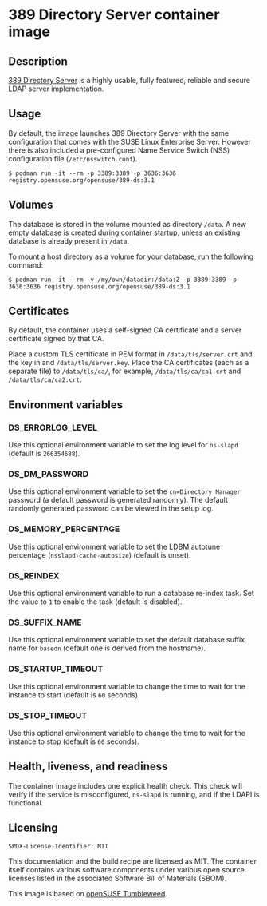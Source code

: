 # 389 Directory Server container image

## Description

[389 Directory Server](https://www.port389.org/) is a highly usable, fully
featured, reliable and secure LDAP server implementation.

## Usage

By default, the image launches 389 Directory Server with the same
configuration that comes with the SUSE Linux Enterprise Server. However there
is also included a pre-configured Name Service Switch (NSS) configuration
file (`/etc/nsswitch.conf`).

```ShellSession
$ podman run -it --rm -p 3389:3389 -p 3636:3636 registry.opensuse.org/opensuse/389-ds:3.1
```

## Volumes

The database is stored in the volume mounted as directory `/data`. A new
empty database is created during container startup, unless an existing
database is already present in `/data`.

To mount a host directory as a volume for your database, run the following
command:

```ShellSession
$ podman run -it --rm -v /my/own/datadir:/data:Z -p 3389:3389 -p 3636:3636 registry.opensuse.org/opensuse/389-ds:3.1
```

## Certificates

By default, the container uses a self-signed CA certificate and a server
certificate signed by that CA.

Place a custom TLS certificate in PEM format in `/data/tls/server.crt` and
the key in and `/data/tls/server.key`. Place the CA certificates (each as a
separate file) to `/data/tls/ca/`, for example, `/data/tls/ca/ca1.crt` and
`/data/tls/ca/ca2.crt`.

## Environment variables

### DS_ERRORLOG_LEVEL

Use this optional environment variable to set the log level for
`ns-slapd` (default is `266354688`).

### DS_DM_PASSWORD

Use this optional environment variable to set the `cn=Directory Manager`
password (a default password is generated randomly). The default randomly
generated password can be viewed in the setup log.

### DS_MEMORY_PERCENTAGE

Use this optional environment variable to set the LDBM autotune
percentage (`nsslapd-cache-autosize`) (default is unset).

### DS_REINDEX

Use this optional environment variable to run a database re-index task. Set
the value to `1` to enable the task (default is disabled).

### DS_SUFFIX_NAME

Use this optional environment variable to set the default database
suffix name for `basedn` (default one is derived from the hostname).

### DS_STARTUP_TIMEOUT

Use this optional environment variable to change the time to wait for the
instance to start (default is `60` seconds).

### DS_STOP_TIMEOUT

Use this optional environment variable to change the time to wait for the
instance to stop (default is `60` seconds).

## Health, liveness, and readiness

The container image includes one explicit health check. This check will
verify if the service is misconfigured, `ns-slapd` is running, and if the
LDAPI is functional.

## Licensing

`SPDX-License-Identifier: MIT`

This documentation and the build recipe are licensed as MIT.
The container itself contains various software components under various open source licenses listed in the associated
Software Bill of Materials (SBOM).

This image is based on [openSUSE Tumbleweed](https://get.opensuse.org/tumbleweed/).
